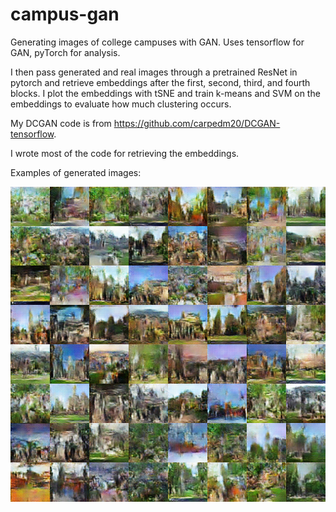 # campus-gan

Generating images of college campuses with GAN. Uses tensorflow for GAN, pyTorch for analysis. 

I then pass generated and real images through a pretrained ResNet in pytorch and retrieve embeddings after the first, second, third, and fourth blocks. I plot the embeddings with tSNE and train k-means and SVM on the embeddings to evaluate how much clustering occurs.

My DCGAN code is from https://github.com/carpedm20/DCGAN-tensorflow.

I wrote most of the code for retrieving the embeddings.

Examples of generated images:

![Generated Images of College Campuses](https://github.com/jasonwei20/campus-gan/blob/master/train_286_0008.png)
